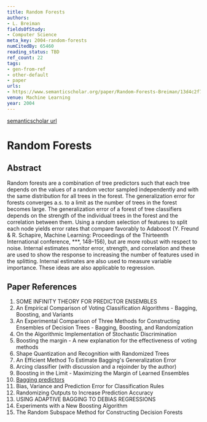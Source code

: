 ```yaml
---
title: Random Forests
authors:
- L. Breiman
fieldsOfStudy:
- Computer Science
meta_key: 2004-random-forests
numCitedBy: 65460
reading_status: TBD
ref_count: 22
tags:
- gen-from-ref
- other-default
- paper
urls:
- https://www.semanticscholar.org/paper/Random-Forests-Breiman/13d4c2f76a7c1a4d0a71204e1d5d263a3f5a7986?sort=total-citations
venue: Machine Learning
year: 2004
---
```


[semanticscholar url](https://www.semanticscholar.org/paper/Random-Forests-Breiman/13d4c2f76a7c1a4d0a71204e1d5d263a3f5a7986?sort=total-citations)

# Random Forests

## Abstract

Random forests are a combination of tree predictors such that each tree depends on the values of a random vector sampled independently and with the same distribution for all trees in the forest. The generalization error for forests converges a.s. to a limit as the number of trees in the forest becomes large. The generalization error of a forest of tree classifiers depends on the strength of the individual trees in the forest and the correlation between them. Using a random selection of features to split each node yields error rates that compare favorably to Adaboost (Y. Freund & R. Schapire, Machine Learning: Proceedings of the Thirteenth International conference, ***, 148–156), but are more robust with respect to noise. Internal estimates monitor error, strength, and correlation and these are used to show the response to increasing the number of features used in the splitting. Internal estimates are also used to measure variable importance. These ideas are also applicable to regression.

## Paper References

1. SOME INFINITY THEORY FOR PREDICTOR ENSEMBLES
2. An Empirical Comparison of Voting Classification Algorithms - Bagging, Boosting, and Variants
3. An Experimental Comparison of Three Methods for Constructing Ensembles of Decision Trees - Bagging, Boosting, and Randomization
4. On the Algorithmic Implementation of Stochastic Discrimination
5. Boosting the margin - A new explanation for the effectiveness of voting methods
6. Shape Quantization and Recognition with Randomized Trees
7. An Efficient Method To Estimate Bagging's Generalization Error
8. Arcing classifier (with discussion and a rejoinder by the author)
9. Boosting in the Limit - Maximizing the Margin of Learned Ensembles
10. [Bagging predictors](2004-bagging-predictors)
11. Bias, Variance and Prediction Error for Classification Rules
12. Randomizing Outputs to Increase Prediction Accuracy
13. USING ADAPTIVE BAGGING TO DEBIAS REGRESSIONS
14. Experiments with a New Boosting Algorithm
15. The Random Subspace Method for Constructing Decision Forests
